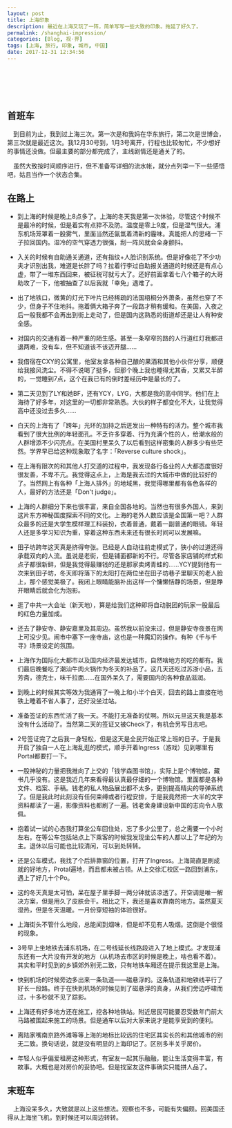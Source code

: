 ```yaml
---
layout: post
title: 上海印象
description: 最近在上海又玩了一阵，简单写写一些大致的印象。拖延了好久了。
permalink: /shanghai-impression/
categories: [Blog, 视·界]
tags: [上海, 旅行, 印象, 城市, 中国]
date: 2017-12-31 12:34:56
---
```


# 　

## 首班车

　到目前为止，我到过上海三次。第一次是和我妈在华东旅行，第二次是世博会，第三次就是最近这次。我12月30号到，1月3号离开，行程也比较匆忙，不少想好的事情还没做。但最主要的部分都完成了，主线剧情还是通关了的。

　虽然大致按时间顺序进行，但不准备写详细的流水帐，就分点列举一下一些感悟吧，姑且当作一个状态合集。

## 在路上

-   到上海的时候是晚上8点多了。上海的冬天我是第一次体验，尽管这个时候不是最冷的时候，但是着实有点猝不及防。温度是零上9度，但是湿气很大。浦东机场笼罩着一股雾气，里面当然还氤氲着清新的霾味。真能把人的思绪一下子拉回国内。湿冷的空气穿透力很强，刮一阵风就会全身颤抖。

-   入关的时候有自助通关通道，还有指纹+人脸识别系统。但是好像花了不少功夫才识别出我，难道是长胖了吗？拉着行李过自助报关通道的时候还是有点心虚，带了一堆东西回来，被征税可就亏大了。还好前面拿着七八个箱子的大哥助攻了一下，他被抽查了以后我就「幸免」遇难了。

-   出了地铁口，微黄的灯光下叶片已经稀疏的法国梧桐分外萧条，虽然也穿了不少，但身子不住地抖。拖着俩大箱子奔了一段路才稍有缓和。在美国，入夜之后一般我都不会再出到街上走动了，但是国内这熟悉的街道却还是让人有种安全感。

-   对国内的交通有着一种严重的陌生感。甚至一条窄窄的路的人行道红灯我都进退两难，没有车，但不知道该不该迈开腿……

-   我借宿在CXY的公寓里，他室友拿各种自己酿的果酒和其他小伙伴分享，顺便给我接风洗尘。不得不说喝了挺多，但那个晚上我也睡得尤其香，又累又半醉的，一觉睡到7点，这个在我已有的倒时差经历中是最长的了。

-   第二天见到了LY和她BF，还有YCY，LYG，大都是我的高中同学。他们在上海待了好多年，对这里的一切都非常熟悉。大伙的样子都变化不大，让我觉得高中还没过去多久……

-   白天的上海有了「跨年」光环的加持之后迸发出一种特有的活力。整个城市我看到了很大比例的年轻面孔。不乏许多穿着、行为充满个性的人，给潮水般的人群增添不少闪亮点。在美国村里呆久了以后看到这样密集的人群多少有些茫然。学界早已给这种现象取了名字：「Reverse culture shock」。

-   在上海有限次的和其他人打交道的过程中，我发现各行各业的人大都态度很好很友善，不卑不亢。我觉得这点上，上海是我去过的大城市中做的比较好的了。当然网上有各种「上海人排外」的地域黑，我觉得哪里都有各色各样的人，最好的方法还是「Don't judge」。

-   上海的人群细分下来也很丰富，来自全国各地的。当然也有很多外国人，来到这片东方神秘国度探索不同的文化。上海的老外人数应该是全国第一吧？人群众最多的还是大学生模样理工科装扮，衣着普通，戴着一副普通的眼镜。年轻人还是多学习知识为重，穿着这种东西未来还有很长时间可以发展嘛。

-   田子坊跨年这天真是挤得夸张。已经是人自动往前走模式了，狭小的过道还得承载双向的人流。虽说是老街，但是铺面都新的不行。尽管各家店铺的样式和点子都很新鲜，但是我觉得最赚钱的还是那家卖烤青蛙的……YCY提到他有一次来到田子坊，冬天即将落下的太阳打在两位坐在田子坊巷子里聊天的老人脸上，那个感觉美极了。我闭上眼睛能脑补出这样一个慵懒恬静的场景，但是睁开眼睛后就会化为泡影。

-   逛了中共一大会址（新天地），算是给我们这种即将自动脱团的玩家一股最后的红色力量加成。

-   还去了静安寺、静安嘉里及其周边。虽然我以前没来过，但是静安寺夜景在网上可没少见。闹市中塞下一座寺庙，这也是一种魔幻的操作。有种《千与千寻》场景设定的氛围。

-   上海作为国际化大都市以及国内经济最发达城市，自然啥地方的吃的都有。我们最后晚餐吃了潮汕牛肉火锅作为冬天的补品了。这几天还吃过苏浙小品，五芳斋，德克士，味千拉面……在国外呆久了，需要国内的各种食品滋润。

-   到晚上的时候其实等效为我通宵了一晚上和小半个白天，回去的路上直接在地铁上睡着不省人事了，还好没坐过站。

-   准备签证的东西忙活了我一天。不能打无准备的仗啊。所以元旦这天我是基本没有什么活动了。当然第二天的签证又被Check了，有机会另写日志吧。

-   2号签证完了之后我一身轻松，但是这天是全民开始正常上班的日子。于是我开启了独自一人在上海乱逛的模式，顺手开着Ingress（游戏）见到哪里有Portal都要打一下。

-   一股神秘的力量把我推向了上交的「钱学森图书馆」，实际上是个博物馆，藏书几乎没有。这是我近几年来看得最认真最仔细的一个博物馆。里面都是各种文件、档案、手稿。钱老的私人物品展出都不太多，更别提高精尖的导弹系统了。但是我此时此刻没有任何束缚或者行程安排，于是我竟然把一大半的文字资料都读了一遍，影像资料也都刷了一遍。钱老舍身建设新中国的志向令人敬佩。

-   抱着试一试的心态我打算坐公车回住处，忘了多少公里了，总之需要一个小时左右。在等公车包括站点上下乘客的时候我发现坐公车的人都以上了年纪的为主。退休以后可能也比较清闲，可以到处转转。

-   还是公车模式，我找了个后排靠窗的位置，打开了Ingress。上海简直是刷成就的好地方，Protal遍地，而且都未被占领。从上交徐汇校区一路回到浦东，遇上了好几十个Po。

-   这的冬天真是太可怕，呆在屋子里手脚一两分钟就该凉透了。开空调是唯一解决方案，但是用久了皮肤会干。相比之下，我还是喜欢靠南的地方。虽然夏天湿热，但是冬天温暖。一月份穿短袖的体验很好。

-   上海街头不管什么地段，总能闻到烟味，但是却不见有人吸烟。这倒是个很怪的现象。

-   3号早上坐地铁去浦东机场，在二号线延长线路段进入了地上模式。才发现浦东还有一大片没有开发的地方（从机场去市区的时候是晚上，啥也看不着）。其实和平时见到的乡镇郊外别无二致，只有地铁车厢还在提示我这里是上海。

-   快到机场的时候旁边多出来一条轨道——磁悬浮的。这条轨道和地铁线平行了好长一段路。终于在快到机场的时候见到了磁悬浮的真身，从我们旁边呼啸而过，十多秒就不见了踪影。

-   上海还有好多地方还在施工，挖各种地铁站。附近居民可能要忍受数年门前大马路被围起来施工的场景。但是通车以后对大家来说才是能享受到的便利。

-   离陆家嘴南京路外滩等等上海的地标比较远的住宅区其实长的和其他城市的别无二致。换句话说，就是没有明显的上海印记了。区别多半关乎房价。

-   年轻人似乎偏爱租房这种形式，有室友一起其乐融融，能让生活变得丰富，有故事。大概也是对房价的妥协吧。但是找室友这件事确实只能拼人品了。

## 末班车

　上海没呆多久，大致就是以上这些想法。观察也不多，可能有失偏颇。回美国还得从上海坐飞机，到时候还可以周边转转。
